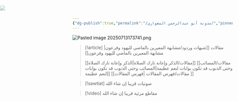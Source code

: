 ```yaml
---
{"dg-publish":true,"permalink":"/مدونة أبو عبدالرحمن المغواري/","pinned":true,"tags":["gardenEntry"],"noteIcon":"","created":"2025-07-07T15:47:25.231+03:00","updated":"2025-07-23T09:02:57.721+03:00"}
---
```


![Pasted image 20250713173741.png](/img/user/Attachments/Pasted%20image%2020250713173741.png)


<img style="position: fixed; top:30px; left:0; opacity:0.5; z-index;-1;"
src="https://github.com/Almighwary/Almighwary/blob/main/src/site/img/mountains%20with%20wind%20currents%203.png?raw=true"/>


> [!article] مقالات
> [[شبهات وردود/مشابهة المعيرين بالماضي لليهود وفرعون\|مشابهة المعيرين بالماضي لليهود وفرعون]]
> 
> [[مقالات/الذكر وإعانة تارك الصلاة\|الذكر وإعانة تارك الصلاة]]
> [[مقالات/المصائب وحتى الذنوب قد تكون بوابات لنعم عظيمة\|المصائب وحتى الذنوب قد تكون بوابات لنعم عظيمة]]
> [[مقالات/فهرس المقالات \|فهرس المقالات ]]

> [!sawtiat] صوتيات
> قريبا إن شاء الله

> [!video] مقاطع مرئية
> قريبا إن شاء الله 

